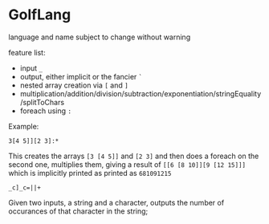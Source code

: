 # GolfLang

language and name subject to change without warning

feature list:
 - input `_`
 - output, either implicit or the fancier `` ` ``
 - nested array creation via `[` and `]`
 - multiplication/addition/division/subtraction/exponentiation/stringEquality/splitToChars
 - foreach using `:`

Example:

    3[4 5]][2 3]:*

This creates the arrays `[3 [4 5]]` and `[2 3]` and then does a foreach on the second one, multiplies them,
giving a result of `[[6 [8 10]][9 [12 15]]]` which is implicitly printed as printed as `681091215`

    _c]_c=||+

Given two inputs, a string and a character, outputs the number of occurances of that character in the string;
